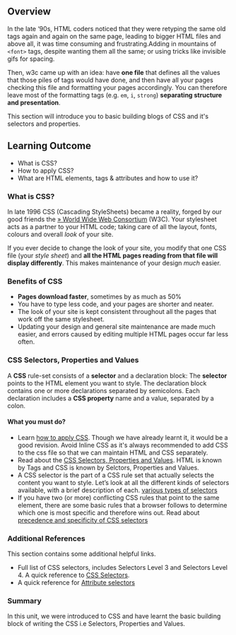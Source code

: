 ## Overview

In the late ‘90s, HTML coders noticed that they were retyping the same old tags again and again on the same page, leading to bigger HTML files and above all, it was time consuming and frustrating.Adding in mountains of `<font>` tags, despite wanting them all the same; or using tricks like invisible gifs for spacing.

Then, w3c came up with an idea: have **one file** that defines all the values that those piles of tags would have done, and then have all your pages checking this file and formatting your pages accordingly. You can therefore leave most of the formatting tags (e.g. `em`, `i`, `strong`) **separating structure and presentation**.

This section will introduce you to basic building blogs of CSS and it's selectors and properties.

## Learning Outcome

- What is CSS?
- How to apply CSS?
- What are HTML elements, tags & attributes and how to use it?

### What is CSS?



In late 1996 CSS (Cascading StyleSheets) became a reality, forged by our good friends the [» World Wide Web Consortium](http://www.w3.org/ 'Get to know the W3C a little better...') (W3C). Your stylesheet acts as a partner to your HTML code; taking care of all the layout, fonts, colours and overall _look_ of your site.

If you ever decide to change the look of your site, you modify that one CSS file (your _style sheet_) and **all the HTML pages reading from that file will display differently**. This makes maintenance of your design _much_ easier.

### Benefits of CSS

- **Pages download faster**, sometimes by as much as 50%
- You have to type less code, and your pages are shorter and neater.
- The look of your site is kept consistent throughout all the pages that work off the same stylesheet.
- Updating your design and general site maintenance are made much easier, and errors caused by editing multiple HTML pages occur far less often.

### CSS Selectors, Properties and Values

A **CSS** rule-set consists of a **selector** and a declaration block: The **selector** points to the HTML element you want to style. The declaration block contains one or more declarations separated by semicolons. Each declaration includes a **CSS property** name and a value, separated by a colon.

#### What you must do?

- Learn [how to apply CSS](https://www.htmldog.com/guides/css/beginner/applyingcss/). Though we have already learnt it, it would be a good revision. Avoid Inline CSS as it's always recommended to add CSS to the css file so that we can maintain HTML and CSS separately.
- Read about the [CSS Selectors, Properties and Values](https://www.htmldog.com/guides/css/beginner/selectors/). HTML is known by Tags and CSS is known by Selctors, Properties and Values.
- A CSS selector is the part of a CSS rule set that actually selects the content you want to style. Let’s look at all the different kinds of selectors available, with a brief description of each. [various types of selectors](https://www.sitepoint.com/css-selectors/)
- If you have two (or more) conflicting CSS rules that point to the same element, there are some basic rules that a browser follows to determine which one is most specific and therefore wins out. Read about [precedence and specificity of CSS selectors](https://www.htmldog.com/guides/css/intermediate/specificity/)

### Additional References

This section contains some additional helpful links.

- Full list of CSS selectors, includes Selectors Level 3 and Selectors Level 4. A quick reference to [CSS Selectors](https://www.quackit.com/css/selectors/).
- A quick reference for [Attribute selectors](https://developer.mozilla.org/en-US/docs/Web/CSS/Attribute_selectors)

### Summary

In this unit, we were introduced to CSS and have learnt the basic building block of writing the CSS i.e Selectors, Properties and Values.


